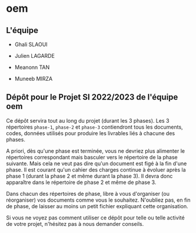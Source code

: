 # oem

## L'équipe 

* Ghali SLAOUI
    
* Julien LAGARDE
    
* Meanonn TAN
    
* Muneeb MIRZA


## Dépôt pour le Projet SI 2022/2023 de l'équipe oem

Ce dépôt servira tout au long du projet (durant les 3 phases). Les 3
répertoires `phase-1`, `phase-2` et `phase-3` contiendront tous les
documents, codes, données utilisés pour produire les livrables liés à
chacune des phases.

A priori, dès qu'une phase est terminée, vous ne devriez plus alimenter
le répertoires correspondant mais basculer vers le répertoire de la
phase suivante.  Mais cela ne veut pas dire qu'un document est figé à la
fin d'une phase. Il est courant qu'un cahier des charges continue à
évoluer après la phase 1 (durant la phase 2 et même durant la phase
3). Il devra donc apparaître dans le répertoire de phase 2 et même de
phase 3.

Dans chacun des répertoires de phase, libre à vous d'organiser (ou
réorganiser) vos documents comme vous le souhaitez. N'oubliez pas, en
fin de phase, de laisser au moins un petit fichier expliquant cette
organisation.

Si vous ne voyez pas comment utiliser ce dépôt pour telle ou telle
activité de votre projet, n'hésitez pas à nous demander conseils.
